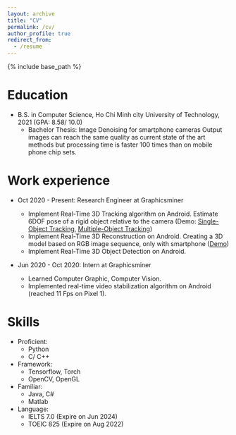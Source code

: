 ```yaml
---
layout: archive
title: "CV"
permalink: /cv/
author_profile: true
redirect_from:
  - /resume
---
```


{% include base_path %}

Education
======
* B.S. in Computer Science, Ho Chi Minh city University of Technology, 2021 (GPA: 8.58/ 10.0)
  * Bachelor Thesis: Image Denoising for smartphone cameras
  Output images can reach the same quality as current state of the art
  methods but processing time is faster 100 times than on mobile phone
  chip sets.

Work experience
======

* Oct 2020 - Present: Research Engineer at Graphicsminer
  * Implement Real-Time 3D Tracking algorithm on Android.
    Estimate 6DOF pose of a rigid object relative to the camera (Demo: [Single-Object Tracking](https://youtu.be/V0rqnS49Jmo), [Multiple-Object Tracking](https://youtu.be/zMS4lG3k6I8))
  * Implement Real-Time 3D Reconstruction on Android.
    Creating a 3D model based on RGB image sequence, only with smartphone ([Demo](https://youtu.be/JCCMruKG27Q))
  * Implement Real-Time 3D Object Detection on Android.

* Jun 2020 - Oct 2020: Intern at Graphicsminer
  * Learned Computer Graphic, Computer Vision.
  * Implemented real-time video stabilization algorithm on Android (reached 11 Fps on Pixel 1).
  
Skills
======

* Proficient:
  * Python
  * C/ C++
* Framework:
  * Tensorflow, Torch
  * OpenCV, OpenGL
* Familiar:
  * Java, C#
  * Matlab
* Language:
  * IELTS 7.0 (Expire on Jun 2024)
  * TOEIC 825 (Expire on Aug 2022)

<!-- Publications
======
  <ul>{% for post in site.publications %}
    {% include archive-single-cv.html %}
  {% endfor %}</ul>
  
Talks
======
  <ul>{% for post in site.talks %}
    {% include archive-single-talk-cv.html %}
  {% endfor %}</ul> -->
  
<!-- Teaching
======
  <ul>{% for post in site.teaching %}
    {% include archive-single-cv.html %}
  {% endfor %}</ul> -->
  
<!-- Service and leadership
======
* Currently signed in to 43 different slack teams -->
